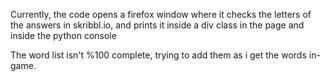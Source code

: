 Currently, the code opens a firefox window where it checks the letters of the answers in skribbl.io, and prints it inside a div class in the page and inside the python console

The word list isn't %100 complete, trying to add them as i get the words in-game.
